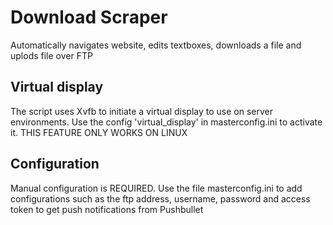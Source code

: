 # Download Scraper
Automatically navigates website, edits textboxes, downloads a file and uplods file over FTP

## Virtual display
The script uses Xvfb to initiate a virtual display to use on server environments. Use the config 'virtual_display' in masterconfig.ini to activate it. THIS FEATURE ONLY WORKS ON LINUX

## Configuration
Manual configuration is REQUIRED. Use the file masterconfig.ini to add configurations such as the ftp address, username, password and access token to get push notifications from Pushbullet
